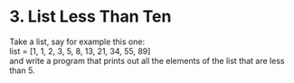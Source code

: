 # 3. List Less Than Ten

Take a list, say for example this one:   
list = [1, 1, 2, 3, 5, 8, 13, 21, 34, 55, 89]   
and write a program that prints out all the elements of the list that are less than 5.   
